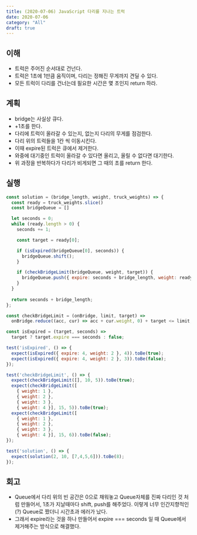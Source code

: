 ```yaml
---
title: (2020-07-06) JavaScript 다리를 지나는 트럭
date: 2020-07-06
category: "All"
draft: true
---
```


## 이해

- 트럭은 주어진 순서대로 건넌다.
- 트럭은 1초에 1만큼 움직이며, 다리는 정해진 무게까지 견딜 수 있다.
- 모든 트럭이 다리를 건너는데 필요한 시간은 몇 초인지 return 하라.

## 계획

- bridge는 사실상 큐다.
- +1초를 한다.
- 다리에 트럭이 올라갈 수 있는지, 없는지 다리의 무게를 점검한다.
- 다리 위의 트럭들을 1칸 씩 이동시킨다.
- 이때 expire된 트럭은 큐에서 제거한다.
- 와중에 대기중인 트럭이 올라갈 수 있다면 올리고, 올릴 수 없다면 대기한다.
- 위 과정을 반복하다가 다리가 비게되면 그 때의 초를 return 한다.

## 실행

```javascript
const solution = (bridge_length, weight, truck_weights) => {
  const ready = truck_weights.slice()
  const bridgeQueue = []

  let seconds = 0;
  while (ready.length > 0) {
    seconds += 1;

    const target = ready[0];

    if (isExpired(bridgeQueue[0], seconds)) {
      bridgeQueue.shift();
    }

    if (checkBridgeLimit(bridgeQueue, weight, target)) {
      bridgeQueue.push({ expire: seconds + bridge_length, weight: ready.shift() });
    }
  }
  
  return seconds + bridge_length;
};

const checkBridgeLimit = (onBridge, limit, target) => 
  onBridge.reduce((acc, cur) => acc + cur.weight, 0) + target <= limit;  

const isExpired = (target, seconds) =>
  target ? target.expire === seconds : false;

test('isExpired', () => {
  expect(isExpired({ expire: 4, weight: 2 }, 4)).toBe(true);
  expect(isExpired({ expire: 4, weight: 2 }, 3)).toBe(false);
});

test('checkBridgeLimit', () => {
  expect(checkBridgeLimit([], 10, 5)).toBe(true);
  expect(checkBridgeLimit([
    { weight: 1 },
    { weight: 2 },
    { weight: 3 },
    { weight: 4 }], 15, 5)).toBe(true);
  expect(checkBridgeLimit([
    { weight: 1 },
    { weight: 2 },
    { weight: 3 },
    { weight: 4 }], 15, 6)).toBe(false);
});

test('solution', () => {
  expect(solution(2, 10, [7,4,5,6])).toBe(8);
});
```

## 회고

- Queue에서 다리 위의 빈 공간은 0으로 채워놓고 Queue자체를 진짜 다리인 것 처럼 만들어서, 1초가 지날때마다 shift, push를 해주었다. 이렇게 너무 인간지향적인(?) Queue로 짰더니 시간초과 에러가 났다.
- 그래서 expire라는 것을 하나 만들어서 expire === seconds 일 때 Queue에서 제거해주는 방식으로 해결했다.
